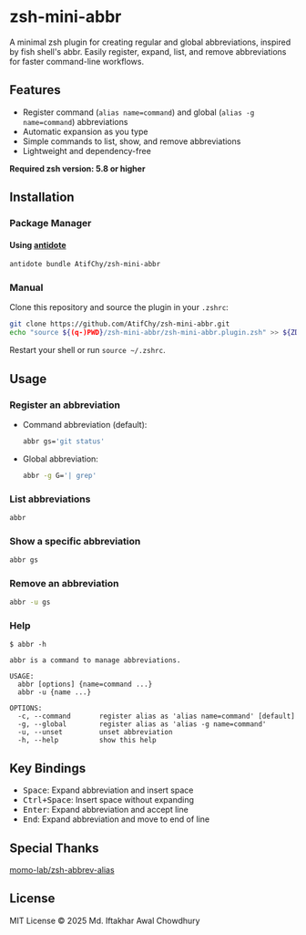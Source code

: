 # zsh-mini-abbr

A minimal zsh plugin for creating regular and global abbreviations, inspired by fish shell's abbr.
Easily register, expand, list, and remove abbreviations for faster command-line workflows.

## Features

- Register command (`alias name=command`) and global (`alias -g name=command`) abbreviations
- Automatic expansion as you type
- Simple commands to list, show, and remove abbreviations
- Lightweight and dependency-free

**Required zsh version: 5.8 or higher**

## Installation

### Package Manager

#### Using [antidote](https://github.com/mattmc3/antidote.git)

```sh
antidote bundle AtifChy/zsh-mini-abbr
```

### Manual

Clone this repository and source the plugin in your `.zshrc`:

```sh
git clone https://github.com/AtifChy/zsh-mini-abbr.git
echo "source ${(q-)PWD}/zsh-mini-abbr/zsh-mini-abbr.plugin.zsh" >> ${ZDOTDIR:-$HOME}/.zshrc
```

Restart your shell or run `source ~/.zshrc`.

## Usage

### Register an abbreviation

- Command abbreviation (default):

  ```sh
  abbr gs='git status'
  ```

- Global abbreviation:

  ```sh
  abbr -g G='| grep'
  ```

### List abbreviations

```sh
abbr
```

### Show a specific abbreviation

```sh
abbr gs
```

### Remove an abbreviation

```sh
abbr -u gs
```

### Help

```
$ abbr -h

abbr is a command to manage abbreviations.

USAGE:
  abbr [options] {name=command ...}
  abbr -u {name ...}

OPTIONS:
  -c, --command       register alias as 'alias name=command' [default]
  -g, --global        register alias as 'alias -g name=command'
  -u, --unset         unset abbreviation
  -h, --help          show this help
```

## Key Bindings

- <kbd>Space</kbd>: Expand abbreviation and insert space
- <kbd>Ctrl+Space</kbd>: Insert space without expanding
- <kbd>Enter</kbd>: Expand abbreviation and accept line
- <kbd>End</kbd>: Expand abbreviation and move to end of line

## Special Thanks

[momo-lab/zsh-abbrev-alias](https://github.com/momo-lab/zsh-abbrev-alias.git)

## License

MIT License © 2025 Md. Iftakhar Awal Chowdhury
